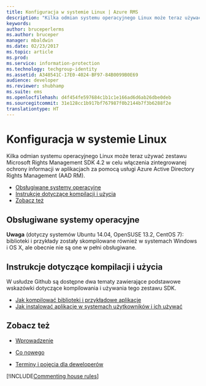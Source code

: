 ```yaml
---
title: Konfiguracja w systemie Linux | Azure RMS
description: "Kilka odmian systemu operacyjnego Linux może teraz używać zestawu Microsoft Rights Management SDK 4.2."
keywords: 
author: bruceperlerms
ms.author: bruceper
manager: mbaldwin
ms.date: 02/23/2017
ms.topic: article
ms.prod: 
ms.service: information-protection
ms.technology: techgroup-identity
ms.assetid: A348541C-17E0-4024-BF97-84B0099B0E69
audience: developer
ms.reviewer: shubhamp
ms.suite: ems
ms.openlocfilehash: d4f454fe597684c1b1c1e166ad6d6ab26dbe0deb
ms.sourcegitcommit: 31e128cc1b917bf767987f0b2144b7f3b6288f2e
translationtype: HT
---
```

# <a name="linux-setup"></a>Konfiguracja w systemie Linux


Kilka odmian systemu operacyjnego Linux może teraz używać zestawu Microsoft Rights Management SDK 4.2 w celu włączenia zintegrowanej ochrony informacji w aplikacjach za pomocą usługi Azure Active Directory Rights Management (AAD RM).

-   [Obsługiwane systemy operacyjne](#supported-operating-systems)
-   [Instrukcje dotyczące kompilacji i użycia](#how-to-build-and-use)
-   [Zobacz też](#see-also)

## <a name="supported-operating-systems"></a>Obsługiwane systemy operacyjne


**Uwaga** (dotyczy systemów Ubuntu 14.04, OpenSUSE 13.2, CentOS 7): biblioteki i przykłady zostały skompilowane również w systemach Windows i OS X, ale obecnie nie są one w pełni obsługiwane.

 

## <a name="how-to-build-and-use"></a>Instrukcje dotyczące kompilacji i użycia

W usłudze Github są dostępne dwa tematy zawierające podstawowe wskazówki dotyczące kompilowania i używania tego zestawu SDK.

-   [Jak kompilować biblioteki i przykładowe aplikacje](https://github.com/AzureAD/rms-sdk-for-cpp/blob/master/docs/how_to_build_it.md)
-   [Jak instalować aplikacje w systemach użytkowników i ich używać](https://github.com/AzureAD/rms-sdk-for-cpp/blob/master/docs/how_to_use_it.md)

## <a name="see-also"></a>Zobacz też

* [Wprowadzenie](get-started.md)

* [Co nowego](release-notes.md)

* [Terminy i pojęcia dla deweloperów](core-concepts.md)

[!INCLUDE[Commenting house rules](../includes/houserules.md)]